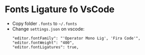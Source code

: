 # Fonts Ligature fo VsCode

- Copy folder `.fonts` to `~/.fonts`
- Change `settings.json` on vscode:
  ```
  "editor.fontFamily": "'Operator Mono Lig', 'Fira Code'",
  "editor.fontWeight": "400",
  "editor.fontLigatures": true,
  ```
